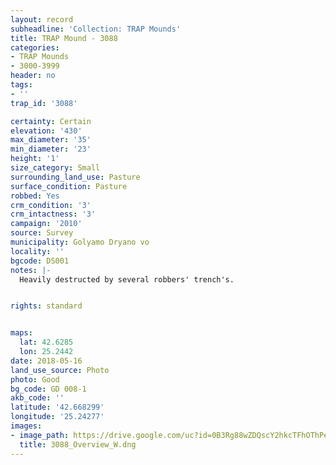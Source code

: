 ```yaml
---
layout: record
subheadline: 'Collection: TRAP Mounds'
title: TRAP Mound - 3088
categories:
- TRAP Mounds
- 3000-3999
header: no
tags:
- ''
trap_id: '3088'

certainty: Certain
elevation: '430'
max_diameter: '35'
min_diameter: '23'
height: '1'
size_category: Small
surrounding_land_use: Pasture
surface_condition: Pasture
robbed: Yes
crm_condition: '3'
crm_intactness: '3'
campaign: '2010'
source: Survey
municipality: Golyamo Dryano vo
locality: ''
bgcode: DS001
notes: |-
  Heavily destructed by several robbers' trench's.


rights: standard


maps:
  lat: 42.6285
  lon: 25.2442
date: 2018-05-16
land_use_source: Photo
photo: Good
bg_code: GD 008-1
akb_code: ''
latitude: '42.668299'
longitude: '25.24277'
images:
- image_path: https://drive.google.com/uc?id=0B3Rg88wZDQscY2hkcTFhOThPekE
  title: 3088_Overview_W.dng
---
```

